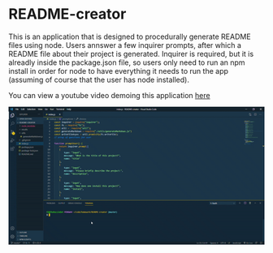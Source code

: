 # README-creator

This is an application that is designed to procedurally generate README files using node. Users annswer a few inquirer prompts, after which a README file about their project is generated. Inquirer is required, but it is alreadly inside the package.json file, so users only need to run an npm install in order for node to have everything it needs to run the app (assuming of course that the user has node installed).

You can view a youtube video demoing this application [here](https://youtube.com/watch?v=o9jW6jhYkJw&feature=youtu.be)

![A Demo in GIF form](./images/README_gif.gif)
